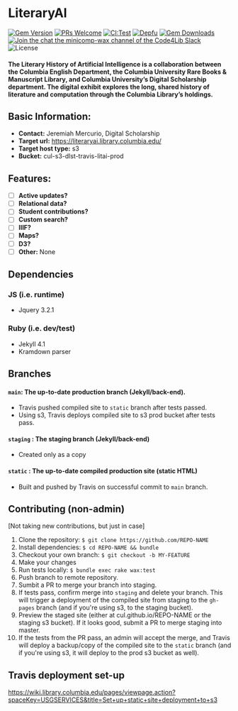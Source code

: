 # LiteraryAI 
[![Gem Version](https://badge.fury.io/rb/wax_theme.svg)](https://badge.fury.io/rb/wax_tasks)
[![PRs Welcome](https://img.shields.io/badge/PRs-welcome-brightgreen.svg?style=flat-square)](http://makeapullrequest.com)
[![CI:Test](https://github.com/minicomp/wax/workflows/ci:test/badge.svg)](https://github.com/minicomp/wax/actions?query=workflow%3Aci%3Atest)
[![Depfu](https://badges.depfu.com/badges/9d4da973f2cd2680c11ca34738c2dfb2/overview.svg)](https://depfu.com/github/minicomp/wax?project_id=10550)
[![Gem Downloads](https://img.shields.io/gem/dt/wax_theme.svg?color=046d0b)](https://badge.fury.io/rb/wax_theme)
[![Join the chat the minicomp-wax channel of the Code4Lib Slack](https://img.shields.io/badge/Slack-%23minicomp--wax-brightgreen.svg)](https://docs.google.com/forms/d/e/1FAIpQLSeD77mBp0Y13mFePF8UmDwFrlbxNx3VttEjz_3dgglJeK-Zbg/viewform?c=0&w=1)
![License](https://img.shields.io/github/license/minicomp/wax_tasks.svg?color=c6a1e0)

#### The Literary History of Artificial Intelligence is a collaboration between the Columbia English Department, the Columbia University Rare Books & Manuscript Library, and Columbia University’s Digital Scholarship department. The digital exhibit explores the long, shared history of literature and computation through the Columbia Library’s holdings.
  
## Basic Information:

- __Contact:__ Jeremiah Mercurio, Digital Scholarship
- __Target url:__ https://literaryai.library.columbia.edu/
- __Target host type:__ s3
- __Bucket:__ cul-s3-dlst-travis-litai-prod
  
## Features:

- [ ] __Active updates?__ 
- [ ] __Relational data?__
- [ ] __Student contributions?__
- [ ] __Custom search?__
- [ ] __IIIF?__ 
- [ ] __Maps?__
- [ ] __D3?__
- [ ] __Other:__ None

## Dependencies

### JS (i.e. runtime)
- Jquery 3.2.1

### Ruby (i.e. dev/test)
- Jekyll 4.1
- Kramdown parser

## Branches

#### `main`: The up-to-date production branch (Jekyll/back-end). 
- Travis pushed compiled site to `static` branch after tests passed.
- Using s3, Travis deploys compiled site to s3 prod bucket after tests pass.

#### `staging` : The staging branch (Jekyll/back-end)
- Created only as a copy

#### `static` : The up-to-date compiled production site (static HTML)
- Built and pushed by Travis on successful commit to `main` branch.



## Contributing (non-admin)

[Not taking new contributions, but just in case]

1. Clone the repository: `$ git clone https://github.com/REPO-NAME`
2. Install dependencies: `$ cd REPO-NAME && bundle`
3. Checkout your own branch: `$ git checkout -b MY-FEATURE`
4. Make your changes
5. Run tests locally: `$ bundle exec rake wax:test`
6. Push branch to remote repository.
7. Sumbit a PR to merge your branch into staging.
8. If tests pass, confirm merge into `staging` and delete your branch. This will trigger a deployment of the compiled site from staging to the `gh-pages` branch (and if you're using s3, to the staging bucket).
9. Preview the staged site (either at cul.github.io/REPO-NAME or the staging s3 bucket). If it looks good, submit a PR to merge staging into master.
10. If the tests from the PR pass, an admin will accept the merge, and Travis will deploy a backup/copy of the compiled site to the `static` branch (and if you're using s3, it will deploy to the prod s3 bucket as well).


## Travis deployment set-up

https://wiki.library.columbia.edu/pages/viewpage.action?spaceKey=USGSERVICES&title=Set+up+static+site+deployment+to+s3
